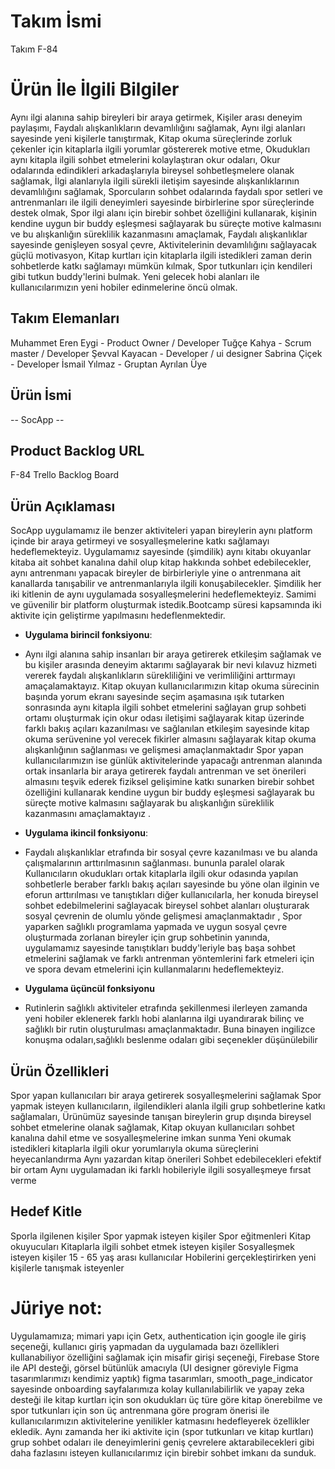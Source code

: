 # **Takım İsmi**
Takım F-84

# Ürün İle İlgili Bilgiler
Aynı ilgi alanına sahip bireyleri bir araya getirmek,
Kişiler arası deneyim paylaşımı,
Faydalı alışkanlıkların devamlılığını sağlamak,
Aynı ilgi alanları sayesinde yeni kişilerle tanıştırmak,
Kitap okuma süreçlerinde zorluk çekenler için kitaplarla ilgili yorumlar göstererek motive etme,
Okudukları aynı kitapla ilgili sohbet etmelerini kolaylaştıran okur odaları,
Okur odalarında edindikleri arkadaşlarıyla bireysel sohbetleşmelere olanak sağlamak,
İlgi alanlarıyla ilgili sürekli iletişim sayesinde alışkanlıklarının devamlılığını sağlamak,
Sporcuların sohbet odalarında faydalı spor setleri ve antrenmanları ile ilgili deneyimleri sayesinde birbirlerine spor süreçlerinde destek olmak,
Spor ilgi alanı için birebir sohbet özelliğini kullanarak, kişinin kendine uygun bir buddy eşleşmesi sağlayarak bu süreçte motive kalmasını ve bu alışkanlığın süreklilik kazanmasını amaçlamak,
Faydalı alışkanlıklar sayesinde genişleyen sosyal çevre,
Aktivitelerinin devamlılığını sağlayacak güçlü motivasyon,
Kitap kurtları için kitaplarla ilgili istedikleri zaman derin sohbetlerde katkı sağlamayı mümkün kılmak,
Spor tutkunları için kendileri gibi tutkun buddy'lerini bulmak.
Yeni gelecek hobi alanları ile kullanıcılarımızın yeni hobiler edinmelerine öncü olmak.
## Takım Elemanları
Muhammet Eren Eygi - Product Owner / Developer
Tuğçe Kahya - Scrum master / Developer
Şevval Kayacan - Developer / ui designer
Sabrina Çiçek - Developer
İsmail Yılmaz - Gruptan Ayrılan Üye
## Ürün İsmi
-- SocApp --

## Product Backlog URL
F-84 Trello Backlog Board

## Ürün Açıklaması
SocApp uygulamamız ile benzer aktiviteleri yapan bireylerin aynı platform içinde bir araya getirmeyi ve sosyalleşmelerine katkı sağlamayı hedeflemekteyiz. Uygulamamız sayesinde (şimdilik) aynı kitabı okuyanlar kitaba ait sohbet kanalına dahil olup kitap hakkında sohbet edebilecekler, aynı antrenmanı yapacak bireyler de birbirleriyle yine o antrenmana ait kanallarda tanışabilir ve antrenmanlarıyla ilgili konuşabilecekler. Şimdilik her iki kitlenin de aynı uygulamada sosyalleşmelerini hedeflemekteyiz. Samimi ve güvenilir bir platform oluşturmak istedik.Bootcamp süresi kapsamında iki aktivite için geliştirme yapılmasını hedeflenmektedir.

- **Uygulama birincil fonksiyonu**:
-  Aynı ilgi alanına sahip insanları bir araya getirerek etkileşim sağlamak ve bu kişiler arasında deneyim aktarımı sağlayarak bir nevi kılavuz hizmeti vererek faydalı alışkanlıkların sürekliliğini ve verimliliğini arttırmayı amaçalamaktayız. Kitap okuyan kullanıcılarımızın kitap okuma sürecinin başında yorum ekranı sayesinde seçim aşamasına ışık tutarken sonrasında aynı kitapla ilgili sohbet etmelerini sağlayan grup sohbeti ortamı oluşturmak için okur odası iletişimi sağlayarak kitap üzerinde farklı bakış açıları kazanılması ve sağlanılan etkileşim sayesinde kitap okuma serüvenine yol verecek fikirler almasını sağlayarak kitap okuma alışkanlığının sağlanması ve gelişmesi amaçlanmaktadır Spor yapan kullanıcılarımızın ise günlük aktivitelerinde yapacağı antrenman alanında ortak insanlarla bir araya getirerek faydalı antrenman ve set önerileri almasını teşvik ederek fiziksel gelişimine katkı sunarken birebir sohbet özelliğini kullanarak kendine uygun bir buddy eşleşmesi sağlayarak bu süreçte motive kalmasını sağlayarak bu alışkanlığın süreklilik kazanmasını amaçlamaktayız .

- **Uygulama ikincil fonksiyonu**:
-  Faydalı alışkanlıklar etrafında bir sosyal çevre kazanılması ve bu alanda çalışmalarının arttırılmasının sağlanması. bununla paralel olarak Kullanıcıların okudukları ortak kitaplarla ilgili okur odasında yapılan sohbetlerle beraber farklı bakış açıları sayesinde bu yöne olan ilginin ve eforun arttırılması ve tanıştıkları diğer kullanıcılarla, her konuda bireysel sohbet edebilmelerini sağlayacak bireysel sohbet alanları oluşturarak sosyal çevrenin de olumlu yönde gelişmesi amaçlanmaktadır , Spor yaparken sağlıklı programlama yapmada ve uygun sosyal çevre oluşturmada zorlanan bireyler için grup sohbetinin yanında, uygulamamız sayesinde tanıştıkları buddy'leriyle baş başa sohbet etmelerini sağlamak ve farklı antrenman yöntemlerini fark etmeleri için ve spora devam etmelerini için kullanmalarını hedeflemekteyiz.

- **Uygulama üçüncül fonksiyonu**
-  Rutinlerin sağlıklı aktiviteler etrafında şekillenmesi ilerleyen zamanda yeni hobiler eklenerek farklı hobi alanlarına ilgi uyandırarak bilinç ve sağlıklı bir rutin oluşturulması amaçlanmaktadır. Buna binayen ingilizce konuşma odaları,sağlıklı beslenme odaları gibi seçenekler düşünülebilir

## Ürün Özellikleri
Spor yapan kullanıcıları bir araya getirerek sosyalleşmelerini sağlamak
Spor yapmak isteyen kullanıcıların, ilgilendikleri alanla ilgili grup sohbetlerine katkı sağlamaları,
Ürünümüz sayesinde tanışan bireylerin grup dışında bireysel sohbet etmelerine olanak sağlamak,
Kitap okuyan kullanıcıları sohbet kanalına dahil etme ve sosyalleşmelerine imkan sunma
Yeni okumak istedikleri kitaplarla ilgili okur yorumlarıyla okuma süreçlerini heyecanlandırma
Aynı yazardan kitap önerileri
Sohbet edebilecekleri efektif bir ortam
Aynı uygulamadan iki farklı hobileriyle ilgili sosyalleşmeye fırsat verme
## Hedef Kitle
Sporla ilgilenen kişiler
Spor yapmak isteyen kişiler
Spor eğitmenleri
Kitap okuyucuları
Kitaplarla ilgili sohbet etmek isteyen kişiler
Sosyalleşmek isteyen kişiler
15 - 65 yaş arası kullanıcılar
Hobilerini gerçekleştirirken yeni kişilerle tanışmak isteyenler



# Jüriye not:

Uygulamamıza; mimari yapı için Getx, authentication için google ile giriş seçeneği, kullanıcı giriş yapmadan da uygulamada bazı özellikleri kullanabiliyor özelliğini sağlamak için misafir girişi seçeneği, Firebase Store ile API desteği, görsel bütünlük amacıyla (UI designer göreviyle Figma tasarımlarımızı kendimiz yaptık) figma tasarımları, smooth_page_indicator sayesinde onboarding sayfalarımıza kolay kullanılabilirlik ve yapay zeka desteği ile kitap kurtları için son okudukları üç türe göre kitap önerebilme ve spor tutkunları için son üç antrenmana göre program önerisi ile kullanıcılarımızın aktivitelerine yenilikler katmasını hedefleyerek özellikler ekledik. Aynı zamanda her iki aktivite için (spor tutkunları ve kitap kurtları) grup sohbet odaları ile deneyimlerini geniş çevrelere aktarabilecekleri gibi daha fazlasını isteyen kullanıcılarımız için birebir sohbet imkanı da sunduk.
